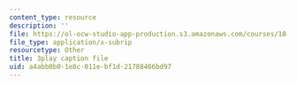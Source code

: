 ```yaml
---
content_type: resource
description: ''
file: https://ol-ocw-studio-app-production.s3.amazonaws.com/courses/18-03sc-differential-equations-fall-2011/a4abb0b01e8c011ebf1d21788466bd97_pDfQHohL4Xs.srt
file_type: application/x-subrip
resourcetype: Other
title: 3play caption file
uid: a4abb0b0-1e8c-011e-bf1d-21788466bd97
---
```

